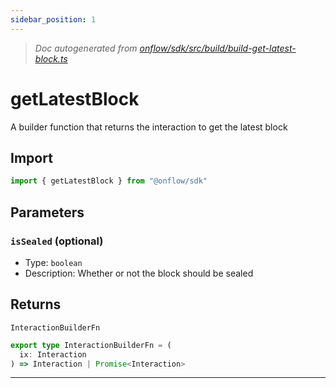 ```yaml
---
sidebar_position: 1
---
```


> _Doc autogenerated from [onflow/sdk/src/build/build-get-latest-block.ts](https://github.com/onflow/fcl-js/tree/master/packages/sdk/src/build/build-get-latest-block.ts)_

# getLatestBlock

A builder function that returns the interaction to get the latest block

## Import

```typescript
import { getLatestBlock } from "@onflow/sdk"
```


## Parameters

### `isSealed` (optional)
- Type: `boolean`
- Description: Whether or not the block should be sealed



## Returns

`InteractionBuilderFn`

```typescript
export type InteractionBuilderFn = (
  ix: Interaction
) => Interaction | Promise<Interaction>
```

---